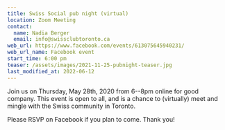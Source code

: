 ```yaml
---
title: Swiss Social pub night (virtual)
location: Zoom Meeting
contact:
  name: Nadia Berger
  email: info@swissclubtoronto.ca
web_url: https://www.facebook.com/events/613075645940231/
web_url_name: Facebook event
start_time: 6:00 pm
teaser: /assets/images/2021-11-25-pubnight-teaser.jpg
last_modified_at: 2022-06-12
---
```


Join us on Thursday, May 28th, 2020 from 6--8pm online for good company. This
event is open to all, and is a chance to (virtually) meet and mingle with the
Swiss community in Toronto.

Please RSVP on Facebook if you plan to come. Thank you!
